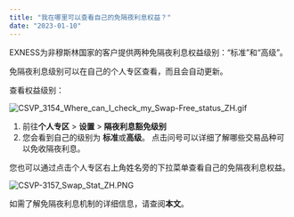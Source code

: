 ```yaml
---
title: "我在哪里可以查看自己的免隔夜利息权益？"
date: "2023-01-10"
---
```


EXNESS为非穆斯林国家的客户提供两种免隔夜利息权益级别：“标准”和“高级”。

免隔夜利息级别可以在自己的个人专区查看，而且会自动更新。

查看权益级别：

![CSVP_3154_Where_can_I_check_my_Swap-Free_status_ZH.gif](https://get.exness.help/hc/article_attachments/7053432821266/CSVP_3154_Where_can_I_check_my_Swap-Free_status_ZH.gif)

1. 前往**个人专区** > **设置** > **隔夜利息豁免级别**
2. 您会看到自己的级别为 **标准**或**高级**。 点击问号可以详细了解哪些交易品种可以免收隔夜利息。

您也可以通过点击个人专区右上角姓名旁的下拉菜单查看自己的免隔夜利息权益。

![CSVP-3157_Swap_Stat_ZH.PNG](https://get.exness.help/hc/article_attachments/7053486269202/CSVP-3157_Swap_Stat_ZH.PNG)

如需了解免隔夜利息机制的详细信息，请查阅**本文**。
